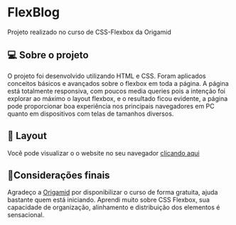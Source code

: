 <h1> FlexBlog </h1>
Projeto realizado no curso de CSS-Flexbox da Origamid

<h2>💻 Sobre o projeto</h2>
O projeto foi desenvolvido utilizando HTML e CSS. Foram aplicados conceitos básicos e avançados sobre o flexbox em toda a página. 
A página está totalmente responsiva, com poucos media queries pois a intenção foi explorar ao máximo o layout flexbox, e o resultado ficou evidente, 
a página pode proporcionar boa experiência nos principais navegadores em PC quanto em dispositivos com telas de tamanhos diversos.

<h2>🔖 Layout</h2>
Você pode visualizar o o website no seu navegador <a href="https://brenobcos.github.io/FlexBlog/" target="_blank">clicando aqui</a>

<h2>🧾Considerações finais</h2>
Agradeço a <a href="https://www.origamid.com/">Origamid</a> por disponibilizar o curso de forma gratuita, ajuda bastante quem está iniciando.
Aprendi muito sobre CSS Flexbox, sua capacidade de organização, alinhamento e distribuição dos elementos é sensacional.
